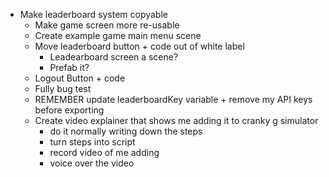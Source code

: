 - Make leaderboard system copyable	
  - Make game screen more re-usable 
  - Create example game main menu scene
  - Move leaderboard button + code out of white label 
    - Leadearboard screen a scene?
    - Prefab it?
  - Logout Button + code 
  - Fully bug test 
  - REMEMBER update leaderboardKey variable + remove my API keys before exporting
  - Create video explainer that shows me adding it to cranky g simulator 
    - do it normally writing down the steps
    - turn steps into script 
    - record video of me adding
    - voice over the video


